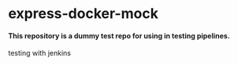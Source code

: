 # express-docker-mock

#### This repository is a dummy test repo for using in testing pipelines.

testing with jenkins
